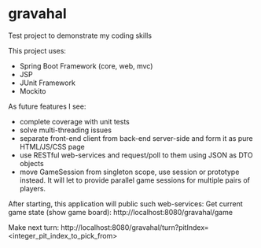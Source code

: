 # gravahal
Test project to demonstrate my coding skills

This project uses:
- Spring Boot Framework (core, web, mvc)
- JSP
- JUnit Framework
- Mockito

As future features I see:
- complete coverage with unit tests
- solve multi-threading issues
- separate front-end client from back-end server-side and form it as pure HTML/JS/CSS page
- use RESTful web-services and request/poll to them using JSON as DTO objects
- move GameSession from singleton scope, use session or prototype instead.
It will let to provide parallel game sessions for multiple pairs of players.

After starting, this application will public such web-services:
Get current game state (show game board):
http://localhost:8080/gravahal/game

Make next turn:
http://localhost:8080/gravahal/turn?pitIndex=<integer_pit_index_to_pick_from>
